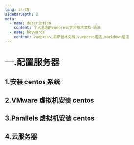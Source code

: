 ```yaml
---
lang: zh-CN
sidebarDepth: 2
meta:
  - name: description
    content: 个人总结的vuepress学习技术文档-语法
  - name: keywords
    content: vuepress,最新技术文档,vuepress语法,markdown语法
---
```


# 一.配置服务器

## 1.安装 centos 系统

## 2.VMware 虚拟机安装 centos

## 3.Parallels 虚拟机安装 centos

## 4.云服务器
